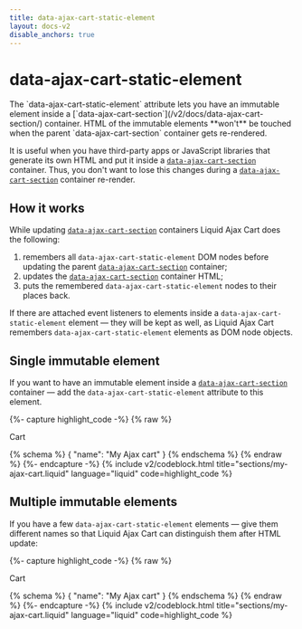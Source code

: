 ```yaml
---
title: data-ajax-cart-static-element
layout: docs-v2
disable_anchors: true
---
```


# data-ajax-cart-static-element

<p class="lead" markdown="1">
The `data-ajax-cart-static-element` attribute lets you have an immutable element inside a [`data-ajax-cart-section`](/v2/docs/data-ajax-cart-section/) container. 
HTML of the immutable elements **won't** be touched when the parent `data-ajax-cart-section` container gets re-rendered. 
</p>

It is useful when you have third-party apps or JavaScript libraries that generate its own HTML 
and put it inside a [`data-ajax-cart-section`](/v2/docs/data-ajax-cart-section/) container. 
Thus, you don't want to lose this changes during a [`data-ajax-cart-section`](/v2/docs/data-ajax-cart-section/) container re-render.

## How it works 

While updating [`data-ajax-cart-section`](/v2/docs/data-ajax-cart-section/) containers Liquid Ajax Cart does the following:
1. remembers all `data-ajax-cart-static-element` DOM nodes before updating the parent [`data-ajax-cart-section`](/v2/docs/data-ajax-cart-section/) container;
2. updates the [`data-ajax-cart-section`](/v2/docs/data-ajax-cart-section/) container HTML;
3. puts the remembered `data-ajax-cart-static-element` nodes to their places back.

If there are attached event listeners to elements inside a `data-ajax-cart-static-element` element — they will be kept as well, 
as Liquid Ajax Cart remembers `data-ajax-cart-static-element` elements as DOM node objects.

## Single immutable element

If you want to have an immutable element inside a [`data-ajax-cart-section`](/v2/docs/data-ajax-cart-section/) container — add the `data-ajax-cart-static-element` attribute to this element.

{%- capture highlight_code -%}
{% raw %}
<div class="my-cart" data-ajax-cart-section>
  <div class="my-cart__header">Cart</div>
  <div class="my-cart__items" >
    <!-- Cart items -->
  </div>
  <div class="my-cart__app-container" data-ajax-cart-static-element>
    <!-- Container with HTML code generated by an app
    and it must not be updated -->
  </div>
  <div class="my-cart__footer">
      <!-- Footer content -->
  </div>
</div>

{% schema %} { "name": "My Ajax cart" } {% endschema %}
{% endraw %}
{%- endcapture -%}
{% include v2/codeblock.html title="sections/my-ajax-cart.liquid" language="liquid" code=highlight_code %}

## Multiple immutable elements

If you have a few `data-ajax-cart-static-element` elements — give them different names 
so that Liquid Ajax Cart can distinguish them after HTML update:

{%- capture highlight_code -%}
{% raw %}
<div class="my-cart" data-ajax-cart-section>
  <div class="my-cart__header">Cart</div>
  <div class="my-cart__app-container-1" data-ajax-cart-static-element="app-1">
    <!-- Container with HTML code generated by an app
    and it must not be updated -->
  </div>
  <div class="my-cart__items" >
    <!-- cart items -->
  </div>
  <div class="my-cart__app-container-2" data-ajax-cart-static-element="app-2">
    <!-- Container with HTML code generated by an app
    and it must not be updated -->
  </div>
  <div class="my-cart__footer">
      <!-- Footer content -->
  </div>
</div>

{% schema %} { "name": "My Ajax cart" } {% endschema %}
{% endraw %}
{%- endcapture -%}
{% include v2/codeblock.html title="sections/my-ajax-cart.liquid" language="liquid" code=highlight_code %}


